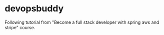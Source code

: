 # devopsbuddy
Following tutorial from "Become a full stack developer with spring aws and stripe" course.
